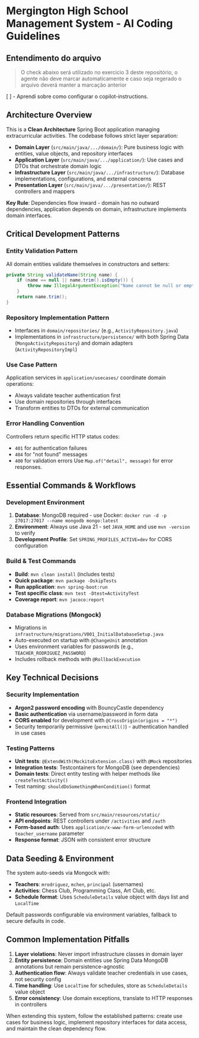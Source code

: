 # Mergington High School Management System - AI Coding Guidelines

## Entendimento do arquivo

> O check abaixo será utilizado no exercicio 3 deste repositório, o agente não deve marcar automaticamente e caso seja regerado o arquivo deverá manter a marcação anterior

[ ] - Aprendi sobre como configurar o copilot-instructions.

## Architecture Overview

This is a **Clean Architecture** Spring Boot application managing extracurricular activities. The codebase follows strict layer separation:

- **Domain Layer** (`src/main/java/.../domain/`): Pure business logic with entities, value objects, and repository interfaces
- **Application Layer** (`src/main/java/.../application/`): Use cases and DTOs that orchestrate domain logic
- **Infrastructure Layer** (`src/main/java/.../infrastructure/`): Database implementations, configurations, and external concerns
- **Presentation Layer** (`src/main/java/.../presentation/`): REST controllers and mappers

**Key Rule**: Dependencies flow inward - domain has no outward dependencies, application depends on domain, infrastructure implements domain interfaces.

## Critical Development Patterns

### Entity Validation Pattern

All domain entities validate themselves in constructors and setters:

```java
private String validateName(String name) {
    if (name == null || name.trim().isEmpty()) {
        throw new IllegalArgumentException("Name cannot be null or empty");
    }
    return name.trim();
}
```

### Repository Implementation Pattern

- Interfaces in `domain/repositories/` (e.g., `ActivityRepository.java`)
- Implementations in `infrastructure/persistence/` with both Spring Data (`MongoActivityRepository`) and domain adapters (`ActivityRepositoryImpl`)

### Use Case Pattern

Application services in `application/usecases/` coordinate domain operations:

- Always validate teacher authentication first
- Use domain repositories through interfaces
- Transform entities to DTOs for external communication

### Error Handling Convention

Controllers return specific HTTP status codes:

- `401` for authentication failures
- `404` for "not found" messages
- `400` for validation errors
  Use `Map.of("detail", message)` for error responses.

## Essential Commands & Workflows

### Development Environment

1. **Database**: MongoDB required - use Docker: `docker run -d -p 27017:27017 --name mongodb mongo:latest`
2. **Environment**: Always use Java 21 - set `JAVA_HOME` and use `mvn -version` to verify
3. **Development Profile**: Set `SPRING_PROFILES_ACTIVE=dev` for CORS configuration

### Build & Test Commands

- **Build**: `mvn clean install` (includes tests)
- **Quick package**: `mvn package -DskipTests`
- **Run application**: `mvn spring-boot:run`
- **Test specific class**: `mvn test -Dtest=ActivityTest`
- **Coverage report**: `mvn jacoco:report`

### Database Migrations (Mongock)

- Migrations in `infrastructure/migrations/V001_InitialDatabaseSetup.java`
- Auto-executed on startup with `@ChangeUnit` annotation
- Uses environment variables for passwords (e.g., `TEACHER_RODRIGUEZ_PASSWORD`)
- Includes rollback methods with `@RollbackExecution`

## Key Technical Decisions

### Security Implementation

- **Argon2 password encoding** with BouncyCastle dependency
- **Basic authentication** via username/password in form data
- **CORS enabled** for development with `@CrossOrigin(origins = "*")`
- Security temporarily permissive (`permitAll()`) - authentication handled in use cases

### Testing Patterns

- **Unit tests**: `@ExtendWith(MockitoExtension.class)` with `@Mock` repositories
- **Integration tests**: Testcontainers for MongoDB (see dependencies)
- **Domain tests**: Direct entity testing with helper methods like `createTestActivity()`
- Test naming: `shouldDoSomethingWhenCondition()` format

### Frontend Integration

- **Static resources**: Served from `src/main/resources/static/`
- **API endpoints**: REST controllers under `/activities` and `/auth`
- **Form-based auth**: Uses `application/x-www-form-urlencoded` with `teacher_username` parameter
- **Response format**: JSON with consistent error structure

## Data Seeding & Environment

The system auto-seeds via Mongock with:

- **Teachers**: `mrodriguez`, `mchen`, `principal` (usernames)
- **Activities**: Chess Club, Programming Class, Art Club, etc.
- **Schedule format**: Uses `ScheduleDetails` value object with days list and `LocalTime`

Default passwords configurable via environment variables, fallback to secure defaults in code.

## Common Implementation Pitfalls

1. **Layer violations**: Never import infrastructure classes in domain layer
2. **Entity persistence**: Domain entities use Spring Data MongoDB annotations but remain persistence-agnostic
3. **Authentication flow**: Always validate teacher credentials in use cases, not security config
4. **Time handling**: Use `LocalTime` for schedules, store as `ScheduleDetails` value object
5. **Error consistency**: Use domain exceptions, translate to HTTP responses in controllers

When extending this system, follow the established patterns: create use cases for business logic, implement repository interfaces for data access, and maintain the clean dependency flow.
